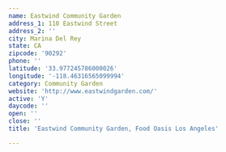 ```yaml
---
name: Eastwind Community Garden
address_1: 110 Eastwind Street
address_2: ''
city: Marina Del Rey
state: CA
zipcode: '90292'
phone: ''
latitude: '33.977245786000026'
longitude: '-118.46316565099994'
category: Community Garden
website: 'http://www.eastwindgarden.com/'
active: 'Y'
daycode: ''
open: ''
close: ''
title: 'Eastwind Community Garden, Food Oasis Los Angeles'

---
```

